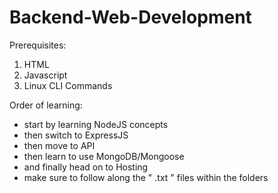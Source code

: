 # Backend-Web-Development

Prerequisites:
1. HTML
2. Javascript
3. Linux CLI Commands

Order of learning:
- start by learning NodeJS concepts
- then switch to ExpressJS
- then move to API
- then learn to use MongoDB/Mongoose
- and finally head on to Hosting
- make sure to follow along the " .txt " files within the folders
